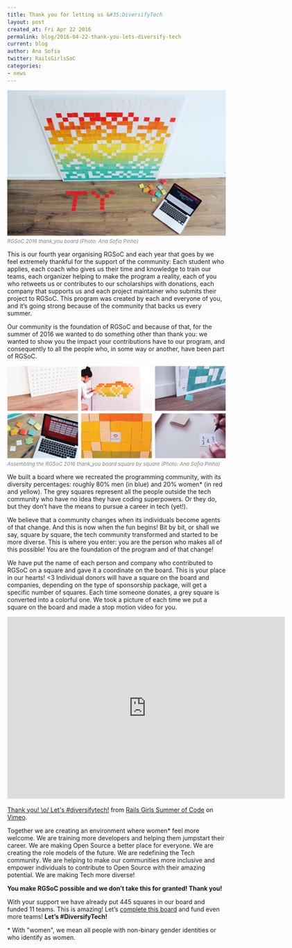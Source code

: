 ```yaml
---
title: Thank you for letting us &#35;DiversifyTech
layout: post
created_at: Fri Apr 22 2016
permalink: blog/2016-04-22-thank-you-lets-diversify-tech
current: blog
author: Ana Sofia
twitter: RailsGirlsSoC
categories:
- news
---
```



![RGSoC 2016 thank_you board](/img/blog/2016/2016-04-22-thank-you-lets-diversify-tech-01.jpg)
<font color="grey"><small><i>RGSoC 2016 thank_you board (Photo: Ana Sofia Pinho)</i></small></font>

This is our fourth year organising RGSoC and each year that goes by we feel extremely thankful for the support of the community: Each student who applies, each coach who gives us their time and knowledge to train our teams, each organizer helping to make the program a reality, each of you  who retweets us or contributes to our scholarships with donations, each company that supports us and each project maintainer who submits their project to RGSoC. This program was created by each and everyone of you, and it’s going strong because of the community that backs us every summer.

Our community is the foundation of RGSoC and because of that, for the summer of 2016 we wanted to do something other than thank you: we wanted to show you the impact your contributions have to our program, and consequently to all the people who, in some way or another, have been part of RGSoC.

![Building the RGSoC 2016 thank_you board](/img/blog/2016/2016-04-22-thank-you-lets-diversify-tech-02.png)
<font color="grey"><small><i>Assembling the RGSoC 2016 thank_you board square by square (Photo: Ana Sofia Pinho)</i></small></font>

We built a board where we recreated the programming community, with its diversity percentages: roughly 80% men (in blue) and 20% women* (in red and yellow). The grey squares represent all the people outside the tech community who have no idea they have coding superpowers. Or they do, but they don’t have the means to pursue a career in tech (yet!).

We believe that a community changes when its individuals become agents of that change. And this is now when the fun begins! Bit by bit, or shall we say, square by square, the tech community transformed and started to be more diverse. This is where you enter: you are the person who makes all of this possible! You are the foundation of the program and of that change!

We have put the name of each person and company who contributed to RGSoC on a square and gave it a coordinate on the board. This is your place in our hearts! <3 Individual donors will have a square on the board and companies, depending on the type of sponsorship package, will get a specific number of squares. Each time someone donates, a grey square is converted into a colorful one. We took a picture of each time we put a square on the board and made a stop motion video for you. 

<iframe src="https://player.vimeo.com/video/163780646" width="640" height="419" frameborder="0" webkitallowfullscreen mozallowfullscreen allowfullscreen></iframe>
<p><a href="https://vimeo.com/163780646">Thank you! \o/ Let&#039;s #diversifytech!</a> from <a href="https://vimeo.com/user51331690">Rails Girls Summer of Code</a> on <a href="https://vimeo.com">Vimeo</a>.</p>

Together we are creating an environment where women* feel more welcome. We are training more developers and helping them jumpstart their career. We are making Open Source a better place for everyone. We are creating the role models of the future. We are redefining the Tech community. We are helping to make  our communities more inclusive and empower individuals to contribute to Open Source with their amazing potential. We are making Tech more diverse!

__You make RGSoC possible and we don’t take this for granted! Thank you!__

With your support we have already put 445 squares in our board and funded 11 teams. This is amazing! Let’s [complete this board](http://railsgirlssummerofcode.org/campaign/) and fund even more teams! 
__Let’s #DiversifyTech!__


&#42; With "women", we mean all people with non-binary gender identities or who identify as women. 



